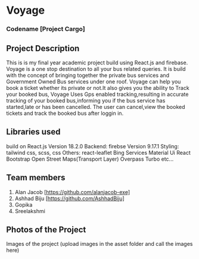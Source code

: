 # Voyage
### Codename [Project Cargo]

## Project Description

This is is my final year academic project build using React.js and firebase. Voyage is a one stop destination to all your bus related queries. It is build with the concept of bringing together the private bus services and Government Owned Bus services under one roof. Voyage can help you book a ticket whether its private or not.It also gives you the ability to Track your booked bus, Voyage Uses Gps enabled tracking,resulting in accurate tracking of your booked bus,informing you if the bus service has started,late or has been cancelled. The user can cancel,view the booked tickets and track the booked bus after loggin in.
<br>


## Libraries used

build on React.js Version 18.2.0
Backend: firebse Version 9.17.1
Styling: tailwind css, scss, css
Others:
react-leaflet
Bing Services
Material Ui
React Bootstrap
Open Street Maps(Transport Layer)
Overpass Turbo
etc...



## Team members

1. Alan Jacob [https://github.com/alanjacob-exe]
2. Ashhad Biju [https://github.com/AshhadBiju]
3. Gopika 
4. Sreelakshmi 



## Photos of the Project

Images of the project (upload images in the asset folder and call the images here)

